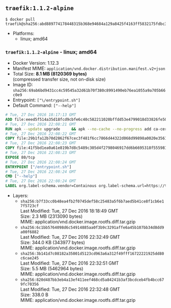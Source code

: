 ## `traefik:1.1.2-alpine`

```console
$ docker pull traefik@sha256:abd889774178448315b368e94684a129a8425f4163ff5832175fdbc3ca1db315
```

-	Platforms:
	-	linux; amd64

### `traefik:1.1.2-alpine` - linux; amd64

-	Docker Version: 1.12.3
-	Manifest MIME: `application/vnd.docker.distribution.manifest.v2+json`
-	Total Size: **8.1 MB (8120369 bytes)**  
	(compressed transfer size, not on-disk size)
-	Image ID: `sha256:69ab6bd9431cc4c59545a32d61b70f380c8991490eb76ea1055a9a705b66c0e9`
-	Entrypoint: `["\/entrypoint.sh"]`
-	Default Command: `["--help"]`

```dockerfile
# Tue, 27 Dec 2016 18:17:13 GMT
ADD file:eeed5f514a35d18fcd9cbfe6c40c582211020bffdd53e4799018d33826fe5067 in / 
# Tue, 27 Dec 2016 22:08:21 GMT
RUN apk --update upgrade     && apk --no-cache --no-progress add ca-certificates     && rm -rf /var/cache/apk/*
# Tue, 27 Dec 2016 22:08:22 GMT
COPY file:29b1fa12b70d2862f67cec3f481f6cc7866d44322d068d99898a0020e3561814 in /usr/local/bin/ 
# Tue, 27 Dec 2016 22:08:23 GMT
COPY file:41f5bd1ea0a61e819b7d8c5489c305d4f2798046917dd6b6695318f555981727 in / 
# Tue, 27 Dec 2016 22:08:23 GMT
EXPOSE 80/tcp
# Tue, 27 Dec 2016 22:08:24 GMT
ENTRYPOINT ["/entrypoint.sh"]
# Tue, 27 Dec 2016 22:08:24 GMT
CMD ["--help"]
# Tue, 27 Dec 2016 22:08:24 GMT
LABEL org.label-schema.vendor=Containous org.label-schema.url=https://traefik.io org.label-schema.name=Traefik org.label-schema.description=A modern reverse-proxy org.label-schema.version=v1.1.2 org.label-schema.docker.schema-version=1.0
```

-	Layers:
	-	`sha256:b7f33cc0b48ea4fb2f0745def58c25483a5f6b7aed5b41ce8f1cb6e17f5723cf`  
		Last Modified: Tue, 27 Dec 2016 18:18:49 GMT  
		Size: 2.3 MB (2313090 bytes)  
		MIME: application/vnd.docker.image.rootfs.diff.tar.gzip
	-	`sha256:6c1bb5764098d6c54914885aa0f3b9c3291affe6a45b107bb34d8dd9a00f6882`  
		Last Modified: Tue, 27 Dec 2016 22:32:49 GMT  
		Size: 344.0 KB (343977 bytes)  
		MIME: application/vnd.docker.image.rootfs.diff.tar.gzip
	-	`sha256:3b141d7c08182a35001d5123cd963a6a312f49fff16722221925dd80c6cae245`  
		Last Modified: Tue, 27 Dec 2016 22:32:51 GMT  
		Size: 5.5 MB (5462964 bytes)  
		MIME: application/vnd.docker.image.rootfs.diff.tar.gzip
	-	`sha256:820d487bb3eb4a13ef411eef468cd5a84241b3af3bcdceb4fb4bcc679fc70356`  
		Last Modified: Tue, 27 Dec 2016 22:32:48 GMT  
		Size: 338.0 B  
		MIME: application/vnd.docker.image.rootfs.diff.tar.gzip
